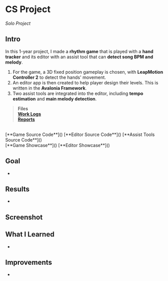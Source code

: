 # CS Project
*Solo Project*
## Intro
In this 1-year project, I made a **rhythm game** that is played with a **hand tracker** and its editor with an assist tool that can **detect song BPM and melody**.  

1. For the game, a 3D fixed position gameplay is chosen, with **LeapMotion Controller 2** to detect the hands' movement.  
2. An editor app is then created to help player design their levels. This is written in the **Avalonia Framework**.  
3. Two assist tools are integrated into the editor, including **tempo estimation** and **main melody detection**.

>**Files**  
[**Work Logs**]()  
[**Reports**]()  
<br>
[**Game Source Code**]()  
[**Editor Source Code**]()  
[**Assist Tools Source Code**]()  
<br>
[**Game Showcase**]()  
[**Editor Showcase**]()

## Goal
- 

## Results
- 

## Screenshot


## What I Learned
- 

## Improvements
- 